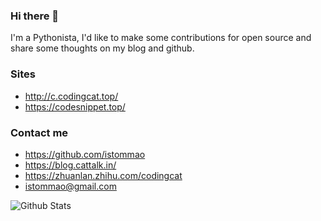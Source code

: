 ### Hi there 👋

I'm a Pythonista, I'd like to make some contributions for open source and share some thoughts on my blog and github.

### Sites

- <http://c.codingcat.top/>
- <https://codesnippet.top/>

### Contact me

- <https://github.com/istommao>
- <https://blog.cattalk.in/>
- <https://zhuanlan.zhihu.com/codingcat>
- <istommao@gmail.com>

![Github Stats](https://github-readme-stats.vercel.app/api?username=istommao&show_icons=true&theme=dark)

<!--
**istommao/istommao** is a ✨ _special_ ✨ repository because its `README.md` (this file) appears on your GitHub profile.

Here are some ideas to get you started:

- 🔭 I’m currently working on HangZhou
- 🌱 I’m currently learning ...
- 👯 I’m looking to collaborate on ...
- 🤔 I’m looking for help with ...
- 💬 Ask me about ...
- 📫 How to reach me: ...
- 😄 Pronouns: ...
- ⚡ Fun fact: ...
-->
